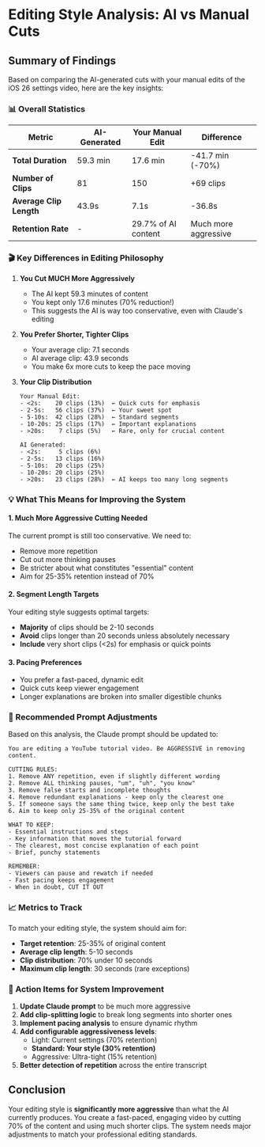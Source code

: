 # Editing Style Analysis: AI vs Manual Cuts

## Summary of Findings

Based on comparing the AI-generated cuts with your manual edits of the iOS 26 settings video, here are the key insights:

### 📊 Overall Statistics

| Metric | AI-Generated | Your Manual Edit | Difference |
|--------|-------------|------------------|------------|
| **Total Duration** | 59.3 min | 17.6 min | -41.7 min (-70%) |
| **Number of Clips** | 81 | 150 | +69 clips |
| **Average Clip Length** | 43.9s | 7.1s | -36.8s |
| **Retention Rate** | - | 29.7% of AI content | Much more aggressive |

### 🎬 Key Differences in Editing Philosophy

1. **You Cut MUCH More Aggressively**
   - The AI kept 59.3 minutes of content
   - You kept only 17.6 minutes (70% reduction!)
   - This suggests the AI is way too conservative, even with Claude's editing

2. **You Prefer Shorter, Tighter Clips**
   - Your average clip: 7.1 seconds
   - AI average clip: 43.9 seconds
   - You make 6x more cuts to keep the pace moving

3. **Your Clip Distribution**
   ```
   Your Manual Edit:
   - <2s:    20 clips (13%)  ← Quick cuts for emphasis
   - 2-5s:   56 clips (37%)  ← Your sweet spot
   - 5-10s:  42 clips (28%)  ← Standard segments
   - 10-20s: 25 clips (17%)  ← Important explanations
   - >20s:    7 clips (5%)   ← Rare, only for crucial content

   AI Generated:
   - <2s:     5 clips (6%)
   - 2-5s:   13 clips (16%)
   - 5-10s:  20 clips (25%)
   - 10-20s: 20 clips (25%)
   - >20s:   23 clips (28%)  ← AI keeps too many long segments
   ```

### 💡 What This Means for Improving the System

#### 1. **Much More Aggressive Cutting Needed**
The current prompt is still too conservative. We need to:
- Remove more repetition
- Cut out more thinking pauses
- Be stricter about what constitutes "essential" content
- Aim for 25-35% retention instead of 70%

#### 2. **Segment Length Targets**
Your editing style suggests optimal targets:
- **Majority** of clips should be 2-10 seconds
- **Avoid** clips longer than 20 seconds unless absolutely necessary
- **Include** very short clips (<2s) for emphasis or quick points

#### 3. **Pacing Preferences**
- You prefer a fast-paced, dynamic edit
- Quick cuts keep viewer engagement
- Longer explanations are broken into smaller digestible chunks

### 🔧 Recommended Prompt Adjustments

Based on this analysis, the Claude prompt should be updated to:

```
You are editing a YouTube tutorial video. Be AGGRESSIVE in removing content.

CUTTING RULES:
1. Remove ANY repetition, even if slightly different wording
2. Remove ALL thinking pauses, "um", "uh", "you know"
3. Remove false starts and incomplete thoughts
4. Remove redundant explanations - keep only the clearest one
5. If someone says the same thing twice, keep only the best take
6. Aim to keep only 25-35% of the original content

WHAT TO KEEP:
- Essential instructions and steps
- Key information that moves the tutorial forward
- The clearest, most concise explanation of each point
- Brief, punchy statements

REMEMBER:
- Viewers can pause and rewatch if needed
- Fast pacing keeps engagement
- When in doubt, CUT IT OUT
```

### 📈 Metrics to Track

To match your editing style, the system should aim for:
- **Target retention**: 25-35% of original content
- **Average clip length**: 5-10 seconds
- **Clip distribution**: 70% under 10 seconds
- **Maximum clip length**: 30 seconds (rare exceptions)

### 🎯 Action Items for System Improvement

1. **Update Claude prompt** to be much more aggressive
2. **Add clip-splitting logic** to break long segments into shorter ones
3. **Implement pacing analysis** to ensure dynamic rhythm
4. **Add configurable aggressiveness levels**:
   - Light: Current settings (70% retention)
   - **Standard: Your style (30% retention)**
   - Aggressive: Ultra-tight (15% retention)
5. **Better detection of repetition** across the entire transcript

## Conclusion

Your editing style is **significantly more aggressive** than what the AI currently produces. You create a fast-paced, engaging video by cutting 70% of the content and using much shorter clips. The system needs major adjustments to match your professional editing standards.